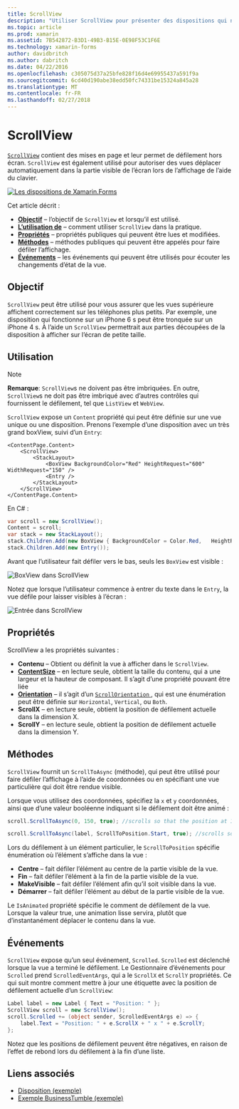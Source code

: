 ```yaml
---
title: ScrollView
description: "Utiliser ScrollView pour présenter des dispositions qui ne peut pas tenir sur un seul écran et le contenu libérer de l’espace pour le clavier."
ms.topic: article
ms.prod: xamarin
ms.assetid: 7B542872-B3D1-49B3-B15E-0E98F53C1F6E
ms.technology: xamarin-forms
author: davidbritch
ms.author: dabritch
ms.date: 04/22/2016
ms.openlocfilehash: c305075d37a25bfe828f16d4e69955437a591f9a
ms.sourcegitcommit: 6cd40d190abe38edd50fc74331be15324a845a28
ms.translationtype: MT
ms.contentlocale: fr-FR
ms.lasthandoff: 02/27/2018
---
```

# <a name="scrollview"></a>ScrollView

[`ScrollView`](https://developer.xamarin.com/api/type/Xamarin.Forms.ScrollView/) contient des mises en page et leur permet de défilement hors écran. `ScrollView` est également utilisé pour autoriser des vues déplacer automatiquement dans la partie visible de l’écran lors de l’affichage de l’aide du clavier.

[ ![](scroll-view-images/layouts-sml.png "Les dispositions de Xamarin.Forms")](scroll-view-images/layouts.png "Xamarin.Forms dispositions")

Cet article décrit :

- **[Objectif](#Purpose)**  &ndash; l’objectif de `ScrollView` et lorsqu’il est utilisé.
- **[L’utilisation de](#Usage)**  &ndash; comment utiliser `ScrollView` dans la pratique.
- **[Propriétés](#Properties)**  &ndash; propriétés publiques qui peuvent être lues et modifiées.
- **[Méthodes](#Methods)**  &ndash; méthodes publiques qui peuvent être appelés pour faire défiler l’affichage.
- **[Événements](#Events)**  &ndash; les événements qui peuvent être utilisés pour écouter les changements d’état de la vue.

## <a name="purpose"></a>Objectif

`ScrollView` peut être utilisé pour vous assurer que les vues supérieure affichent correctement sur les téléphones plus petits. Par exemple, une disposition qui fonctionne sur un iPhone 6 s peut être tronquée sur un iPhone 4 s. À l’aide un `ScrollView` permettrait aux parties découpées de la disposition à afficher sur l’écran de petite taille.

## <a name="usage"></a>Utilisation

> [!NOTE]
> **Remarque**: `ScrollView`s ne doivent pas être imbriquées. En outre, `ScrollView`s ne doit pas être imbriqué avec d’autres contrôles qui fournissent le défilement, tel que `ListView` et `WebView`.

`ScrollView` expose un `Content` propriété qui peut être définie sur une vue unique ou une disposition. Prenons l’exemple d’une disposition avec un très grand boxView, suivi d’un `Entry`:

```xaml
<ContentPage.Content>
    <ScrollView>
        <StackLayout>
            <BoxView BackgroundColor="Red" HeightRequest="600" WidthRequest="150" />
            <Entry />
        </StackLayout>
    </ScrollView>
</ContentPage.Content>
```

En C# :

```csharp
var scroll = new ScrollView();
Content = scroll;
var stack = new StackLayout();
stack.Children.Add(new BoxView { BackgroundColor = Color.Red,   HeightRequest = 600, WidthRequest = 600 });
stack.Children.Add(new Entry());
```

Avant que l’utilisateur fait défiler vers le bas, seuls les `BoxView` est visible :

![](scroll-view-images/scroll-start.png "BoxView dans ScrollView")

Notez que lorsque l’utilisateur commence à entrer du texte dans le `Entry`, la vue défile pour laisser visibles à l’écran :

![](scroll-view-images/scroll-end.png "Entrée dans ScrollView")

## <a name="properties"></a>Propriétés

ScrollView a les propriétés suivantes :

- **Contenu** &ndash; Obtient ou définit la vue à afficher dans le `ScrollView`.
- **[ContentSize](https://developer.xamarin.com/api/type/Xamarin.Forms.Size/)**  &ndash; en lecture seule, obtient la taille du contenu, qui a une largeur et la hauteur de composant. Il s’agit d’une propriété pouvant être liée
- **[Orientation](https://developer.xamarin.com/api/type/Xamarin.Forms.ScrollOrientation/)**  &ndash; il s’agit d’un [ `ScrollOrientation` ](https://developer.xamarin.com/api/type/Xamarin.Forms.ScrollOrientation/), qui est une énumération peut être définie sur `Horizontal`, `Vertical`, ou `Both`.
- **ScrollX** &ndash; en lecture seule, obtient la position de défilement actuelle dans la dimension X.
- **ScrollY** &ndash; en lecture seule, obtient la position de défilement actuelle dans la dimension Y.

## <a name="methods"></a>Méthodes

`ScrollView` fournit un `ScrollToAsync` (méthode), qui peut être utilisé pour faire défiler l’affichage à l’aide de coordonnées ou en spécifiant une vue particulière qui doit être rendue visible.

Lorsque vous utilisez des coordonnées, spécifiez la `x` et `y` coordonnées, ainsi que d’une valeur booléenne indiquant si le défilement doit être animé :

```csharp
scroll.ScrollToAsync(0, 150, true); //scrolls so that the position at 150px from the top is visible

scroll.ScrollToAsync(label, ScrollToPosition.Start, true); //scrolls so that the label is at the start of the list
```

Lors du défilement à un élément particulier, le `ScrollToPosition` spécifie énumération où l’élément s’affiche dans la vue :

- **Centre** &ndash; fait défiler l’élément au centre de la partie visible de la vue.
- **Fin** &ndash; fait défiler l’élément à la fin de la partie visible de la vue.
- **MakeVisible** &ndash; fait défiler l’élément afin qu’il soit visible dans la vue.
- **Démarrer** &ndash; fait défiler l’élément au début de la partie visible de la vue.

Le `IsAnimated` propriété spécifie le comment de défilement de la vue. Lorsque la valeur true, une animation lisse servira, plutôt que d’instantanément déplacer le contenu dans la vue.

## <a name="events"></a>Événements

`ScrollView` expose qu’un seul événement, `Scrolled`. `Scrolled` est déclenché lorsque la vue a terminé le défilement. Le Gestionnaire d’événements pour `Scrolled` prend `ScrolledEventArgs`, qui a le `ScrollX` et `ScrollY` propriétés. Ce qui suit montre comment mettre à jour une étiquette avec la position de défilement actuelle d’un `ScrollView`:

```csharp
Label label = new Label { Text = "Position: " };
ScrollView scroll = new ScrollView();
scroll.Scrolled += (object sender, ScrolledEventArgs e) => {
    label.Text = "Position: " + e.ScrollX + " x " + e.ScrollY;
};
```

Notez que les positions de défilement peuvent être négatives, en raison de l’effet de rebond lors du défilement à la fin d’une liste.


## <a name="related-links"></a>Liens associés

- [Disposition (exemple)](https://developer.xamarin.com/samples/xamarin-forms/UserInterface/Layout/)
- [Exemple BusinessTumble (exemple)](https://developer.xamarin.com/samples/xamarin-forms/UserInterface/BusinessTumble/)
